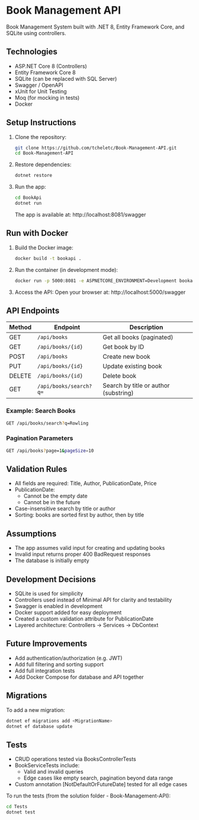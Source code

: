 # Book Management API

Book Management System built with .NET 8, Entity Framework Core, and SQLite using controllers.

## Technologies

- ASP.NET Core 8 (Controllers)
- Entity Framework Core 8
- SQLite (can be replaced with SQL Server)
- Swagger / OpenAPI
- xUnit for Unit Testing
- Moq (for mocking in tests)
- Docker

## Setup Instructions

1. Clone the repository:

   ```bash
   git clone https://github.com/tcheletc/Book-Management-API.git
   cd Book-Management-API
   ```

2. Restore dependencies:
 
	```bash
	dotnet restore
	```

3. Run the app:
 
	```bash
 	cd BookApi
	dotnet run
	```
	The app is available at: http://localhost:8081/swagger

## Run with Docker

1. Build the Docker image:
	```bash
	docker build -t bookapi .
	```

2. Run the container (in development mode):
	```bash
	docker run -p 5000:8081 -e ASPNETCORE_ENVIRONMENT=Development bookapi
	```

3. Access the API:
	Open your browser at: http://localhost:5000/swagger

## API Endpoints

| Method | Endpoint               | Description			                  |
| ------ | ---------------------- | ------------------------------------- |
| GET    | `/api/books`           | Get all books (paginated)			  |
| GET    | `/api/books/{id}`      | Get book by ID 			              |
| POST   | `/api/books`           | Create new book			              |
| PUT    | `/api/books/{id}`      | Update existing book			      |
| DELETE | `/api/books/{id}`      | Delete book			                  |
| GET    | `/api/books/search?q=` | Search by title or author (substring) |

### Example: Search Books

```bash
GET /api/books/search?q=Rowling
```

### Pagination Parameters

```bash
GET /api/books?page=1&pageSize=10
```

## Validation Rules

- All fields are required: Title, Author, PublicationDate, Price
- PublicationDate:
	- Cannot be the empty date
	- Cannot be in the future
- Case-insensitive search by title or author
- Sorting: books are sorted first by author, then by title

## Assumptions

- The app assumes valid input for creating and updating books
- Invalid input returns proper 400 BadRequest responses
- The database is initially empty

## Development Decisions

- SQLite is used for simplicity
- Controllers used instead of Minimal API for clarity and testability
- Swagger is enabled in development
- Docker support added for easy deployment
- Created a custom validation attribute for PublicationDate
- Layered architecture: Controllers → Services → DbContext

## Future Improvements

- Add authentication/authorization (e.g. JWT)
- Add full filtering and sorting support
- Add full integration tests
- Add Docker Compose for database and API together

## Migrations

To add a new migration:

```bash
dotnet ef migrations add <MigrationName>
dotnet ef database update
```

## Tests

- CRUD operations tested via BooksControllerTests
- BookServiceTests include:
	- Valid and invalid queries
	- Edge cases like empty search, pagination beyond data range
- Custom annotation [NotDefaultOrFutureDate] tested for all edge cases

To run the tests (from the solution folder - Book-Management-API):
```bash
cd Tests
dotnet test
```
